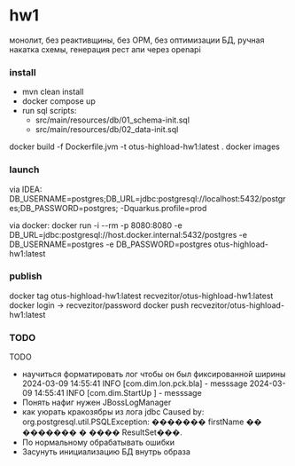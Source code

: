 # hw1

монолит, без реактивщины, без ОРМ, без оптимизации БД, ручная накатка схемы, генерация рест апи через openapi

### install

- mvn clean install
- docker compose up
- run sql scripts:
    - src/main/resources/db/01_schema-init.sql
    - src/main/resources/db/02_data-init.sql

docker build -f Dockerfile.jvm -t otus-highload-hw1:latest .
docker images
     
### launch

via IDEA:
DB_USERNAME=postgres;DB_URL=jdbc:postgresql://localhost:5432/postgres;DB_PASSWORD=postgres;
-Dquarkus.profile=prod

via docker:
docker run -i --rm -p 8080:8080 -e DB_URL=jdbc:postgresql://host.docker.internal:5432/postgres -e DB_USERNAME=postgres -e DB_PASSWORD=postgres otus-highload-hw1:latest

### publish

docker tag otus-highload-hw1:latest recvezitor/otus-highload-hw1:latest
docker login -> recvezitor/password
docker push recvezitor/otus-highload-hw1:latest


### TODO

TODO

- научиться форматировать лог чтобы он был фиксированной ширины
  2024-03-09 14:55:41 INFO  [com.dim.lon.pck.bla] - messsage
  2024-03-09 14:55:41 INFO  [com.dim.StartUp    ] - messsage
- Понять нафиг нужен JBossLogManager
- как уюрать кракозябры из лога jdbc
  Caused by: org.postgresql.util.PSQLException: ������� firstName �� ������� � ���� ResultSet���.
- По нормальному обрабатывать ошибки
- Засунуть инициализацию БД внутрь образа